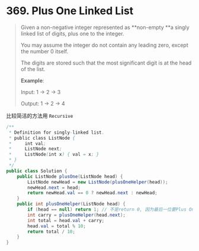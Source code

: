# 369. Plus One Linked List

> Given a non-negative integer represented as **non-empty **a singly linked list of digits, plus one to the integer.
>
> You may assume the integer do not contain any leading zero, except the number 0 itself.
>
> The digits are stored such that the most significant digit is at the head of the list.
>
> **Example**:
>
> Input: 1 -&gt; 2 -&gt; 3
>
> Output: 1 -&gt; 2 -&gt; 4

比较简洁的方法用 `Recursive`

```java
/**
 * Definition for singly-linked list.
 * public class ListNode {
 *     int val;
 *     ListNode next;
 *     ListNode(int x) { val = x; }
 * }
 */
public class Solution {
    public ListNode plusOne(ListNode head) {
        ListNode newHead = new ListNode(plusOneHelper(head));
        newHead.next = head;
        return newHead.val == 0 ? newHead.next : newHead;
    }
    public int plusOneHelper(ListNode head) {
        if (head == null) return 1; // 不是return 0, 因为最后一位要Plus One. 类推Plus N,可以类似解法
        int carry = plusOneHelper(head.next);
        int total = head.val + carry;
        head.val = total % 10;
        return total / 10;
    }
}
```



